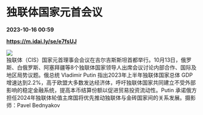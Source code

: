# 独联体国家元首会议

**2023-10-16 00:59**

**https://m.idai.ly/se/e7fsUJ**

![](http://pic.yupoo.com/fotomag/c77d76ff/83fd8904.jpg)  
独联体（CIS）国家元首理事会会议在吉尔吉斯斯坦首都举行。10月13日，俄罗斯、白俄罗斯、阿塞拜疆等8个独联体国家领导人出席会议讨论内部合作、国际及地区局势议题。俄总统 Vladimir Putin 指出2023年上半年独联体国家总体 GDP 增速达到2.2%，高于欧盟大多数发达经济体，呼吁独联体国家共同建立不受外部影响的稳定金融系统，提高本币结算份额以促进贸易投资流动性。Putin 承诺俄方担任2024年独联体轮值主席国将优先推动独联体与金砖国家间的关系发展。摄影师：Pavel Bednyakov